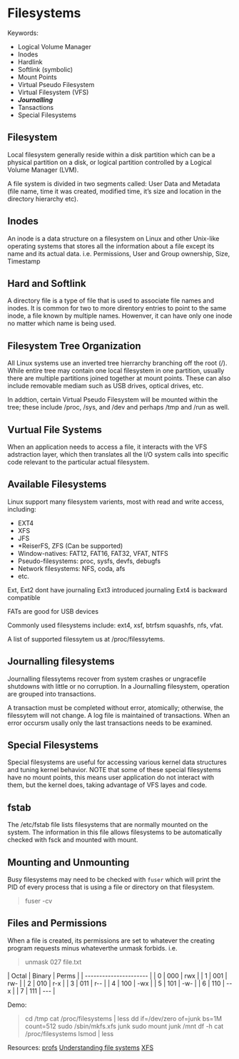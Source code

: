 # Filesystems

Keywords:
- Logical Volume Manager
- Inodes
- Hardlink
- Softlink (symbolic)
- Mount Points
- Virtual Pseudo Filesystem
- Virtual Filesystem (VFS)
- ***Journalling*** 
- Tansactions
- Special Filesystems

## Filesystem

Local filesystem generally reside within a disk partition which can be a
physical partition on a disk, or logical partition controlled by a Logical
Volume Manager (LVM).

A file system is divided in two segments called: User Data and Metadata (file name, time it was created, modified time, it’s size and location in the directory hierarchy etc).

## Inodes

An inode is a data structure on a filesystem on Linux and other Unix-like
operating systems that stores all the information about a file except its name
and its actual data. i.e. Permissions, User and Group ownership, Size, Timestamp

## Hard and Softlink

A directory file is a type of file that is used to associate file names and
inodes. It is common for two to more direntory entries to point to the same inode,
a file known by multiple names. Howenver, it can have only one inode no matter
which name is being used.

## Filesystem Tree Organization

All Linux systems use an inverted tree hierrarchy branching off the root (/).
While entire tree may contain one local filesystem in one partition, usually there
are multiple partitions joined together at mount points. These can also include
removable mediam such as USB drives, optical drives, etc.

In addtion, certain Virtual Pseudo Filesystem will be mounted within the tree;
these include /proc, /sys, and /dev and perhaps /tmp and /run as well.

## Vurtual File Systems

When an application needs to access a file, it interacts with the VFS adstraction
layer, which then translates all the I/O system calls into specific code relevant
to the particular actual filesystem.

## Available Filesystems

Linux support many filesystem varients, most with read and write access, including:

- EXT4
- XFS
- JFS
- *ReiserFS, ZFS (Can be supported)
- Window-natives: FAT12, FAT16, FAT32, VFAT, NTFS
- Pseudo-filesystems: proc, sysfs, devfs, debugfs
- Network filesystems: NFS, coda, afs
- etc.

Ext, Ext2 dont have journaling
Ext3 introduced journaling
Ext4 is backward compatible

FATs are good for USB devices

Commonly used filesystems include: ext4, xsf, btrfsm squashfs, nfs, vfat.

A list of supported filessytem us at /proc/filessytems.

## Journalling filesystems

Journalling filessytems recover from system crashes or ungracefile shutdowns with
little or no corruption. In a Journalling filesystem, operation are grouped into
transactions.

A transaction must be completed without error, atomically; otherwise, the filessytem
will not change. A log file is maintained of transactions. When an error occursm
usally only the last transactions needs to be examined.

## Special Filesystems

Special filesystems are useful for accessing various kernel data structures and
tuning kernel behavior. NOTE that some of these special filesystems have no
mount points, this means user application do not interact with them, but the kernel
does, taking advantage of VFS layes and code.

## fstab

The /etc/fstab file lists filesystems that are normally mounted on the system.
The information in this file allows filesystems to be automatically checked with
fsck and mounted with mount.

## Mounting and Unmounting

Busy filesystems may need to be checked with `fuser` which will print the PID
of every process that is using a file or directory on that filesystem.
> fuser -cv <mounpoint>

## Files and Permissions

When a file is created, its permissions are set to whatever the creating program
requests minus whateverthe unmask forbids. i.e.
> unmask 027 file.txt

| Octal | Binary | Perms |
| ---------------------- |
|   0   |   000  |  rwx  |
|   1   |   001  |  rw-  |
|   2   |   010  |  r-x  |
|   3   |   011  |  r--  |
|   4   |   100  |  -wx  |
|   5   |   101  |  -w-  |
|   6   |   110  |  --x  |
|   7   |   111  |  ---  |

Demo:
> cd /tmp
> cat /proc/filesystems | less
> dd if=/dev/zero of=junk bs=1M count=512
> sudo /sbin/mkfs.xfs junk
> sudo mount junk /mnt
> df -h
> cat /proc/filesystems
> lsmod | less

Resources:
[profs](https://en.wikipedia.org/wiki/Procfs)
[Understanding file systems](https://www.ufsexplorer.com/articles/file-systems-basics.php)
[XFS](http://landoflinux.com/linux_xfs_filesystem_introduction.html)
